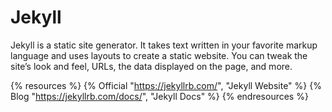 # Jekyll

Jekyll is a static site generator. It takes text written in your favorite markup language and uses layouts to create a static website. You can tweak the site’s look and feel, URLs, the data displayed on the page, and more.

{% resources %}
  {% Official "https://jekyllrb.com/", "Jekyll Website" %}
  {% Blog "https://jekyllrb.com/docs/", "Jekyll Docs" %}
{% endresources %}
